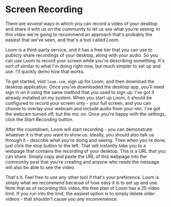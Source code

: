 # Screen Recording

There are _several_ ways in which you can record a video of your desktop and share it with us on the community to let us _see_ what you're seeing. In this video we're going to recommend an approach that's probably the easiest that we've seen, and that's a tool called _Loom_.

Loom is a third-party service, and it has a free tier that you can use to publicly share recordings of your desktop, along with your audio. So you can use Loom to record your screen while you're describing something. It's sort of similar to what I'm doing right now, but much simpler to set up and use. I'll quickly demo how that works.

To get started, visit `loom.com`, sign up for Loom, and then download the desktop application. Once you've downloaded the desktop app, you'll need sign in on it using the same method that you used to sign up. I've got it already installed on my system. When you start up Loom, it should be configured to record your screen only - your full screen, and you can choose to overlay your webcam and include audio from your mic. I've got the webcam turned off, but the mic on. Once you're happy with the settings, click the _Start Recording_ button.

After the countdown, Loom will start recording - you can demonstrate whatever it is that you want to show us. Ideally, you should also talk us through it - describe what you're doing and seeing. Then when you're done, just click the stop button to the left. That will instantly take you to a webpage that contains the recording of your desktop. This is a URL that you can share. Simply copy and paste the URL of this webpage into the community post that you're creating and anyone who reads the message will also be able to see the video.

That's it. Feel free to use any other tool if that's your preference. Loom is simply what we recommend because of how easy it is to set up and use. Note that as of recording this video, the free plan of Loom has a 25 video limit. If you run into the limit, the easiest option is to simply delete older videos - that shouldn't cause you any inconvenience.
